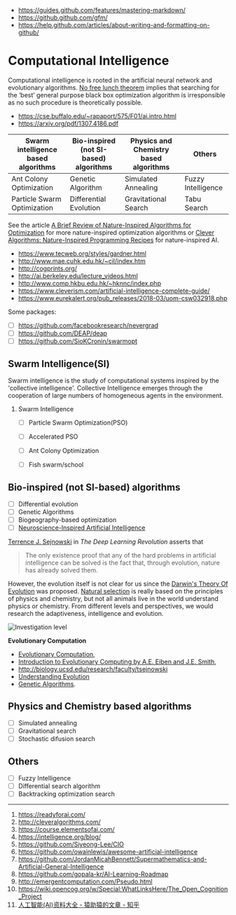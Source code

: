 * https://guides.github.com/features/mastering-markdown/
* https://github.github.com/gfm/
* https://help.github.com/articles/about-writing-and-formatting-on-github/

# Computational Intelligence

Computational intelligence is rooted in the artificial neural network and evolutionary algorithms.
[No free lunch theorem](https://www.wikiwand.com/en/No_free_lunch_in_search_and_optimization) implies  that searching for the ‘best’ general purpose black box optimization algorithm is irresponsible as no such procedure is theoretically possible.

- https://cse.buffalo.edu/~rapaport/575/F01/ai.intro.html
- https://arxiv.org/pdf/1307.4186.pdf

Swarm intelligence based algorithms | Bio-inspired (not SI-based) algorithms|Physics and Chemistry based algorithms|Others
---------- | -------------|-------|----
Ant Colony Optimization | Genetic Algorithm |Simulated Annealing|Fuzzy Intelligence
Particle Swarm Optimization | Differential Evolution| Gravitational Search |Tabu Search
See the article [A Brief Review of Nature-Inspired Algorithms for Optimization](https://arxiv.org/pdf/1307.4186.pdf) for more nature-inspired optimization algorithms or [Clever Algorithms: Nature-Inspired Programming Recipes](http://www.cleveralgorithms.com/nature-inspired/introduction.html) for nature-inspired AI.



* https://www.tecweb.org/styles/gardner.html
* http://www.mae.cuhk.edu.hk/~cil/index.htm
* http://cogprints.org/
* http://ai.berkeley.edu/lecture_videos.html
* http://www.comp.hkbu.edu.hk/~hknnc/index.php
* https://www.cleverism.com/artificial-intelligence-complete-guide/
* https://www.eurekalert.org/pub_releases/2018-03/uom-csw032918.php


Some packages:
- [ ] https://github.com/facebookresearch/nevergrad
- [ ] https://github.com/DEAP/deap
- [ ] https://github.com/SioKCronin/swarmopt

## Swarm Intelligence(SI)

Swarm intelligence is the study of computational systems inspired by the
'collective intelligence'. Collective Intelligence emerges through the cooperation of large numbers of homogeneous agents in the environment.

1. Swarm Intelligence
     - [ ] Particle Swarm Optimization(PSO)
     - [ ] Accelerated PSO
     - [ ] Ant Colony Optimization
     - [ ] Fish swarm/school


## Bio-inspired (not SI-based) algorithms

- [ ] Differential evolution
- [ ] Genetic Algorithms
- [ ] Biogeography-based optimization
- [ ] [Neuroscience-Inspired Artificial Intelligence](https://www.ncbi.nlm.nih.gov/pubmed/28728020) 

[Terrence J. Sejnowski](https://cnl.salk.edu/) in *The Deep Learning Revolution* asserts that
>The only existence proof that any of the hard problems in artificial intelligence can be solved is the fact that, through evolution, nature has already solved them.

However, the evolution itself is not clear for us since the [Darwin's Theory Of Evolution](https://www.darwins-theory-of-evolution.com/) was proposed.
[Natural selection](https://www.wikiwand.com/en/Natural_selection) is really based on the principles of physics and chemistry, but not all animals live in the world understand physics or chemistry.
From different levels and perspectives, we would research the adaptiveness, intelligence and evolution.

![Investigation level](https://cnl.salk.edu/images/figures/LevelsOfInvestigation.svg)

**Evolutionary Computation**



- [Evolutionary Computation](https://courses.cs.washington.edu/courses/cse466/05sp/pdfs/lectures/10-EvolutionaryComputation.pdf),
- [Introduction to Evolutionary Computing  by A.E. Eiben and J.E. Smith](https://www.cs.vu.nl/~gusz/ecbook/ecbook-course.html),
- http://biology.ucsd.edu/research/faculty/tsejnowski
- [Understanding Evolution](https://evolution.berkeley.edu/evolibrary/home.php )
- [Genetic Algorithms](https://www.doane.edu/evolutionary-computation-0).

## Physics and Chemistry based algorithms

- [ ] Simulated annealing
- [ ] Gravitational search
- [ ] Stochastic difusion search

## Others

- [ ] Fuzzy Intelligence
- [ ] Differential search algorithm
- [ ] Backtracking optimization search

***

1. https://readyforai.com/
2. http://cleveralgorithms.com/
3. https://course.elementsofai.com/
4. https://intelligence.org/blog/
5. https://github.com/Siyeong-Lee/CIO
6. https://github.com/owainlewis/awesome-artificial-intelligence
7. https://github.com/JordanMicahBennett/Supermathematics-and-Artificial-General-Intelligence
8. https://github.com/gopala-kr/AI-Learning-Roadmap
9. http://emergentcomputation.com/Pseudo.html
10. https://wiki.opencog.org/w/Special:WhatLinksHere/The_Open_Cognition_Project
11. [人工智能(AI)资料大全 - 猿助猿的文章 - 知乎](https://zhuanlan.zhihu.com/p/26183036)

